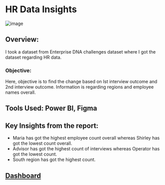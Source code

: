 # HR Data Insights

![image](https://user-images.githubusercontent.com/72240938/219055186-bf14dfbb-96e0-4564-8eee-cd329a8ad2c7.png)

## Overview:

I took a dataset from Enterprise DNA challenges dataset where I got the dataset regarding HR data.

### Objective:
Here, objective is to find the change based on Ist interview outcome and 2nd interview outcome.
Information is regarding regions and employee names overall.

## Tools Used: Power BI, Figma

## Key Insights from the report:

* Maria has got the highest employee count overall whereas Shirley has got the lowest count overall.
* Advisor has got the highest count of interviews whereas Operator has got the lowest count.
* South region has got the highest count.

## [Dashboard](https://app.powerbi.com/view?r=eyJrIjoiMmFmZGI2MWItMWE0MS00MDU5LWE3MjUtNWQ4OTA1MDgzN2Y3IiwidCI6ImQ3MzA2Mjg2LTllYTUtNDUyNi05N2FjLTJmMzg2MzAwODY4MCJ9)

